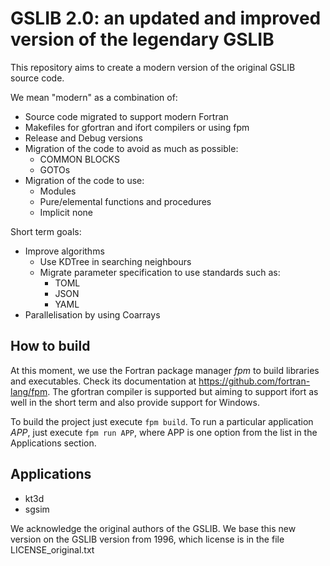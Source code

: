 # GSLIB 2.0: an updated and improved version of the legendary GSLIB

This repository aims to create a modern version of the original GSLIB source code.

We mean "modern" as a combination of:

* Source code migrated to support modern Fortran
* Makefiles for gfortran and ifort compilers or using fpm
* Release and Debug versions
* Migration of the code to avoid as much as possible:
  * COMMON BLOCKS
  * GOTOs
* Migration of the code to use:
  * Modules
  * Pure/elemental functions and procedures
  * Implicit none

Short term goals:

* Improve algorithms
  * Use KDTree in searching neighbours
  * Migrate parameter specification to use standards such as:
    * TOML
    * JSON
    * YAML
* Parallelisation by using Coarrays

## How to build

At this moment, we use the Fortran package manager *fpm* to build libraries and executables.
Check its documentation at https://github.com/fortran-lang/fpm.
The gfortran compiler is supported but aiming to support ifort as well in the short term and also
provide support for Windows.

To build the project just execute ```fpm build```.
To run a particular application *APP*, just execute ```fpm run APP```, where APP is one option from the list
in the Applications section.

## Applications

* kt3d
* sgsim

We acknowledge the original authors of the GSLIB. We base this new version on the GSLIB version from 1996,
which license is in the file LICENSE_original.txt
